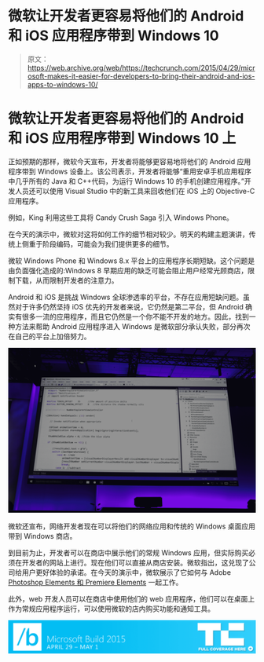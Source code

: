 # 微软让开发者更容易将他们的 Android 和 iOS 应用程序带到 Windows 10 

> 原文：<https://web.archive.org/web/https://techcrunch.com/2015/04/29/microsoft-makes-it-easier-for-developers-to-bring-their-android-and-ios-apps-to-windows-10/>

# 微软让开发者更容易将他们的 Android 和 iOS 应用程序带到 Windows 10 上

正如预期的那样，微软今天宣布，开发者将能够更容易地将他们的 Android 应用程序带到 Windows 设备上。该公司表示，开发者将能够“重用安卓手机应用程序中几乎所有的 Java 和 C++代码，为运行 Windows 10 的手机创建应用程序。”开发人员还可以使用 Visual Studio 中的新工具来回收他们在 iOS 上的 Objective-C 应用程序。

例如，King 利用这些工具将 Candy Crush Saga 引入 Windows Phone。

在今天的演示中，微软对这将如何工作的细节相对较少。明天的构建主题演讲，传统上侧重于阶段编码，可能会为我们提供更多的细节。

微软 Windows Phone 和 Windows 8.x 平台上的应用程序长期短缺。这个问题是由负面强化造成的:Windows 8 早期应用的缺乏可能会阻止用户经常光顾商店，限制下载，从而限制开发者的注意力。

Android 和 iOS 是挑战 Windows 全球渗透率的平台，不存在应用短缺问题。虽然对于许多仍然坚持 iOS 优先的开发者来说，它仍然是第二平台，但 Android 确实有很多一流的应用程序，而且它仍然是一个你不能不开发的地方。因此，找到一种方法来帮助 Android 应用程序进入 Windows 是微软部分承认失败，部分再次在自己的平台上加倍努力。

![2I8A9511](img/2c2bf585e46d7aa415fb6a4fcb8e9e45.png)

微软还宣布，网络开发者现在可以将他们的网络应用和传统的 Windows 桌面应用带到 Windows 商店。

到目前为止，开发者可以在商店中展示他们的常规 Windows 应用，但实际购买必须在开发者的网站上进行。现在他们可以直接从商店安装。微软指出，这兑现了公司给用户更好体验的承诺。在今天的演示中，微软展示了它如何与 Adobe [Photoshop Elements 和 Premiere Elements](https://web.archive.org/web/20221006214221/http://www.adobe.com/products/elements-family.html) 一起工作。

此外，web 开发人员可以在商店中使用他们的 web 应用程序，他们可以在桌面上作为常规应用程序运行，可以使用微软的店内购买功能和通知工具。

[![](img/09542cd015ecd04267a7ac1161f5d505.png)](https://web.archive.org/web/20221006214221/https://beta.techcrunch.com/tag/build2015/)